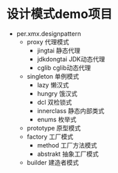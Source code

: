 # 设计模式demo项目
- per.xmx.designpattern
    - proxy 代理模式
        - jingtai 静态代理
        - jdkdongtai JDK动态代理
        - cglib cglib动态代理
    - singleton 单例模式
        - lazy 懒汉式
        - hungry 饿汉式
        - dcl 双检锁式
        - innerclass 静态内部类式
        - enums 枚举式
    - prototype 原型模式
    - factory 工厂模式
        - method 工厂方法模式
        - abstrakt 抽象工厂模式
    - builder 建造者模式